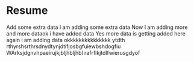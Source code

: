 # Resume
Add some extra data 
I am adding some extra data
Now I am adding more and more dataok i have added data
Yes more data is getting added here
again i am adding data okkkkkkkkkkkkkkk
ytdth
rthyrshsrthrsdnydtynjdtifjosbgfuiewbshdogfiu
WArksjdgnvhpaeirujkjbljhbljhbl
rafrflkjtdlfwierusgdyof